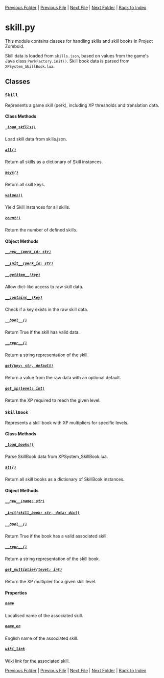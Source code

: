 [Previous Folder](../lists/attachment_list.md) | [Previous File](profession.md) | [Next File](trap.md) | [Next Folder](../parser/distribution_container_parser.md) | [Back to Index](../../index.md)

# skill.py

This module contains classes for handling skills and skill books in Project Zomboid.

Skill data is loaded from `skills.json`, based on values from the game's Java class `PerkFactory.init()`.
Skill book data is parsed from `XPSystem_SkillBook.lua`.

## Classes

### `Skill`

Represents a game skill (perk), including XP thresholds and translation data.

#### Class Methods
##### [`_load_skills()`](https://github.com/Vaileasys/pz-wiki_parser/blob/main/scripts/objects/skill.py#L71)

Load skill data from skills.json.

##### [`all()`](https://github.com/Vaileasys/pz-wiki_parser/blob/main/scripts/objects/skill.py#L76)

Return all skills as a dictionary of Skill instances.

##### [`keys()`](https://github.com/Vaileasys/pz-wiki_parser/blob/main/scripts/objects/skill.py#L83)

Return all skill keys.

##### [`values()`](https://github.com/Vaileasys/pz-wiki_parser/blob/main/scripts/objects/skill.py#L90)

Yield Skill instances for all skills.

##### [`count()`](https://github.com/Vaileasys/pz-wiki_parser/blob/main/scripts/objects/skill.py#L97)

Return the number of defined skills.

#### Object Methods
##### [`__new__(perk_id: str)`](https://github.com/Vaileasys/pz-wiki_parser/blob/main/scripts/objects/skill.py#L24)
##### [`__init__(perk_id: str)`](https://github.com/Vaileasys/pz-wiki_parser/blob/main/scripts/objects/skill.py#L35)
##### [`__getitem__(key)`](https://github.com/Vaileasys/pz-wiki_parser/blob/main/scripts/objects/skill.py#L54)

Allow dict-like access to raw skill data.

##### [`__contains__(key)`](https://github.com/Vaileasys/pz-wiki_parser/blob/main/scripts/objects/skill.py#L58)

Check if a key exists in the raw skill data.

##### [`__bool__()`](https://github.com/Vaileasys/pz-wiki_parser/blob/main/scripts/objects/skill.py#L62)

Return True if the skill has valid data.

##### [`__repr__()`](https://github.com/Vaileasys/pz-wiki_parser/blob/main/scripts/objects/skill.py#L66)

Return a string representation of the skill.

##### [`get(key: str, default)`](https://github.com/Vaileasys/pz-wiki_parser/blob/main/scripts/objects/skill.py#L103)

Return a value from the raw data with an optional default.

##### [`get_xp(level: int)`](https://github.com/Vaileasys/pz-wiki_parser/blob/main/scripts/objects/skill.py#L107)

Return the XP required to reach the given level.


### `SkillBook`

Represents a skill book with XP multipliers for specific levels.

#### Class Methods
##### [`_load_books()`](https://github.com/Vaileasys/pz-wiki_parser/blob/main/scripts/objects/skill.py#L152)

Parse SkillBook data from XPSystem_SkillBook.lua.

##### [`all()`](https://github.com/Vaileasys/pz-wiki_parser/blob/main/scripts/objects/skill.py#L163)

Return all skill books as a dictionary of SkillBook instances.

#### Object Methods
##### [`__new__(name: str)`](https://github.com/Vaileasys/pz-wiki_parser/blob/main/scripts/objects/skill.py#L121)
##### [`_init(skill_book: str, data: dict)`](https://github.com/Vaileasys/pz-wiki_parser/blob/main/scripts/objects/skill.py#L134)
##### [`__bool__()`](https://github.com/Vaileasys/pz-wiki_parser/blob/main/scripts/objects/skill.py#L143)

Return True if the book has a valid associated skill.

##### [`__repr__()`](https://github.com/Vaileasys/pz-wiki_parser/blob/main/scripts/objects/skill.py#L147)

Return a string representation of the skill book.

##### [`get_multiplier(level: int)`](https://github.com/Vaileasys/pz-wiki_parser/blob/main/scripts/objects/skill.py#L169)

Return the XP multiplier for a given skill level.

#### Properties
##### [`name`](https://github.com/Vaileasys/pz-wiki_parser/blob/main/scripts/objects/skill.py#L186)

Localised name of the associated skill.

##### [`name_en`](https://github.com/Vaileasys/pz-wiki_parser/blob/main/scripts/objects/skill.py#L191)

English name of the associated skill.

##### [`wiki_link`](https://github.com/Vaileasys/pz-wiki_parser/blob/main/scripts/objects/skill.py#L196)

Wiki link for the associated skill.



[Previous Folder](../lists/attachment_list.md) | [Previous File](profession.md) | [Next File](trap.md) | [Next Folder](../parser/distribution_container_parser.md) | [Back to Index](../../index.md)
